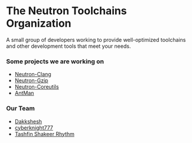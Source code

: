 The Neutron Toolchains Organization
===================================
A small group of developers working to provide well-optimized toolchains and other development tools that meet your needs.

### Some projects we are working on

- [Neutron-Clang](https://github.com/Neutron-Toolchains/clang-build-catalogue)
- [Neutron-Gzip](https://github.com/Neutron-Toolchains/neutron-gzip)
- [Neutron-Coreutils](https://github.com/Neutron-Toolchains/neutron-coreutils)
- [AntMan](https://github.com/Neutron-Toolchains/antman)

### Our Team

- [Dakkshesh](https://github.com/dakkshesh07)
- [cyberknight777](https://github.com/cyberknight777)
- [Tashfin Shakeer Rhythm](https://github.com/Tashar02)
